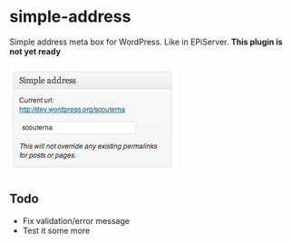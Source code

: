 simple-address
==============

Simple address meta box for WordPress. Like in EPiServer. **This plugin is not yet ready**

![](screenshot.png)

## Todo

* Fix validation/error message
* Test it some more
